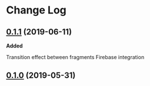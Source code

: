 # Change Log

## [0.1.1](https://github.com/artemkaxboy/autoredial-ce/releases/tag/0.1.1) (2019-06-11)

**Added**

Transition effect between fragments
Firebase integration


## [0.1.0](https://github.com/artemkaxboy/autoredial-ce/releases/tag/0.1.0) (2019-05-31)